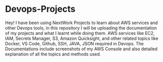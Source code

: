 # Devops-Projects
Hey! I have been using NextWork Projects to learn about AWS services and other Devops tools, in this repository I will be uploading the documentation of my projects and what I learnt while doing them.
AWS services like EC2, IAM, Secrets Manager, S3, Amazon Quicksight, and other related topics like Docker, VS Code, Github, SSH, JAVA, JSON required in Devops.
The Documentations include screenshots of my AWS Console and also detailed explanation of all the topics and methods used.
